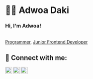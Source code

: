 <h1>👨‍💻 Adwoa Daki</h1>
<h3>Hi, I'm Adwoa!</h3> <br/><a href="https://github.com/adwoax">Programmer</a>, <a href="www.linkedin.com/in/adwoa-daki-a40323376">Junior Frontend Developer</a>


<h2> 🤳 Connect with me:</h2>

[<img align="left" alt="Adwoa Daki | Twitter" width="22px" src="https://cdn.jsdelivr.net/npm/simple-icons@v3/icons/twitter.svg" />][twitter]
[<img align="left" alt="Adwoa Daki | LinkedIn" width="22px" src="https://cdn.jsdelivr.net/npm/simple-icons@v3/icons/linkedin.svg" />][linkedin]
[<img align="left" alt="Adwoa Daki | Instagram" width="22px" src="https://cdn.jsdelivr.net/npm/simple-icons@v3/icons/instagram.svg" />][instagram]

[twitter]: https://x.com/nadwoa345
[instagram]: https://www.instagram.com/showmeadwoa/
[linkedin]: www.linkedin.com/in/adwoa-daki-a40323376
